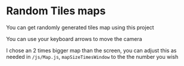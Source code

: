 # Random Tiles maps

You can get randomly generated tiles map using this project

You can use your keyboard arrows to move the camera

I chose an 2 times bigger map than the screen, you can adjust this as needed in `/js/Map.js`, `mapSizeTimesWindow` to the the number you wish
